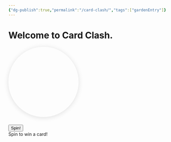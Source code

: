 ```yaml
---
{"dg-publish":true,"permalink":"/card-clash/","tags":["gardenEntry"]}
---
```


# Welcome to Card Clash.

<div class="spin-wheel-container">
  <div class="spin-wheel" id="spinWheel">
    <!-- Wheel slices will be injected by JS -->
  </div>
  <button id="spinBtn" class="spin-button">Spin!</button>
  <div class="result-section">
    <span id="resultDisplay" class="result-display">Spin to win a card!</span>
  </div>
</div>

<script>
// wheelOptions from previous example
const wheelOptions = [
  { name: 'Fire Card', chance: 50, display: '🔥 Fire Card', color: '#ff5e57' },
  { name: 'Water Card', chance: 30, display: '💧 Water Card', color: '#43b9f9' },
  { name: 'Ultra Rare Card', chance: 5, display: '✨ Ultra Rare!', color: '#e7b3ff' },
  { name: 'Lucky Upgrade', chance: 15, display: '🎲 Upgrade!', color: '#f9ca24' }
];

// Dynamically create wheel slices
function buildWheel(options) {
  const wheel = document.getElementById('spinWheel');
  wheel.innerHTML = '';
  const sliceCount = options.length;
  options.forEach((opt, i) => {
    const slice = document.createElement('div');
    slice.className = 'wheel-slice';
    slice.style.setProperty('--slice-color', opt.color);
    const angle = 360 * i / sliceCount;
    slice.style.transform = `rotate(${angle}deg)`;
    const label = document.createElement('div');
    label.className = 'wheel-label';
    label.textContent = opt.display;
    label.style.transform = `rotate(${angle + 360/sliceCount/2}deg) translate(-50%, -110%)`;
    wheel.appendChild(slice);
    wheel.appendChild(label);
  });
}
buildWheel(wheelOptions);

// Animate spin
document.getElementById('spinBtn').addEventListener('click', () => {
  const wheel = document.getElementById('spinWheel');
  // Randomly decide spin amount
  const spinDeg = 360 * 5 + Math.floor(Math.random() * 360);
  wheel.style.transform = `rotate(${spinDeg}deg)`;
  // You'll want to sync this with your JS spin logic for result!
});
</script>

<style>
.spin-wheel {
  position: relative;
  width: 220px;
  height: 220px;
  border-radius: 50%;
  box-shadow: 0 2px 16px rgba(0,0,0,0.12);
  overflow: hidden;
  margin-bottom: 24px;
  transition: transform 4s cubic-bezier(.22,.68,.38,.98);
}

.wheel-slice {
  position: absolute;
  width: 50%;
  height: 50%;
  left: 50%;
  top: 50%;
  transform-origin: 0 100%;
  background: conic-gradient(var(--slice-color) 0 100%);
  clip-path: polygon(0% 100%, 100% 100%, 100% 0%);
  display: flex;
  align-items: flex-end;
  justify-content: center;
  font-size: 1rem;
  font-weight: bold;
  color: #fff;
  pointer-events: none;
}

.wheel-label {
  position: absolute;
  left: 50%;
  top: 50%;
  transform: translate(-50%, -110%);
  font-size: 1rem;
  color: #fff;
  text-shadow: 0 2px 8px #302b63;
  pointer-events: none;
}
</style>